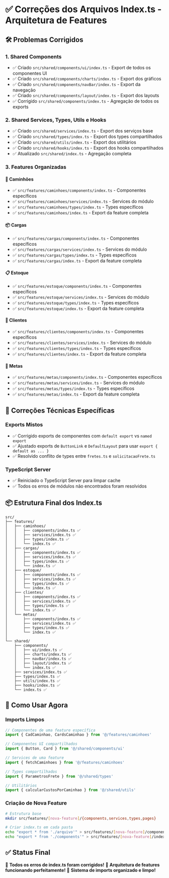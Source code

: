 # ✅ Correções dos Arquivos Index.ts - Arquitetura de Features

## 🛠️ Problemas Corrigidos

### 1. **Shared Components**
- ✅ Criado `src/shared/components/ui/index.ts` - Export de todos os componentes UI
- ✅ Criado `src/shared/components/charts/index.ts` - Export dos gráficos
- ✅ Criado `src/shared/components/navBar/index.ts` - Export da navegação
- ✅ Criado `src/shared/components/layout/index.ts` - Export dos layouts
- ✅ Corrigido `src/shared/components/index.ts` - Agregação de todos os exports

### 2. **Shared Services, Types, Utils e Hooks**
- ✅ Criado `src/shared/services/index.ts` - Export dos serviços base
- ✅ Criado `src/shared/types/index.ts` - Export dos types compartilhados
- ✅ Criado `src/shared/utils/index.ts` - Export dos utilitários
- ✅ Criado `src/shared/hooks/index.ts` - Export dos hooks compartilhados
- ✅ Atualizado `src/shared/index.ts` - Agregação completa

### 3. **Features Organizadas**

#### 🚛 **Caminhões**
- ✅ `src/features/caminhoes/components/index.ts` - Componentes específicos
- ✅ `src/features/caminhoes/services/index.ts` - Services do módulo
- ✅ `src/features/caminhoes/types/index.ts` - Types específicos
- ✅ `src/features/caminhoes/index.ts` - Export da feature completa

#### 📦 **Cargas**
- ✅ `src/features/cargas/components/index.ts` - Componentes específicos
- ✅ `src/features/cargas/services/index.ts` - Services do módulo
- ✅ `src/features/cargas/types/index.ts` - Types específicos
- ✅ `src/features/cargas/index.ts` - Export da feature completa

#### 📋 **Estoque**
- ✅ `src/features/estoque/components/index.ts` - Componentes específicos
- ✅ `src/features/estoque/services/index.ts` - Services do módulo
- ✅ `src/features/estoque/types/index.ts` - Types específicos
- ✅ `src/features/estoque/index.ts` - Export da feature completa

#### 👥 **Clientes**
- ✅ `src/features/clientes/components/index.ts` - Componentes específicos
- ✅ `src/features/clientes/services/index.ts` - Services do módulo
- ✅ `src/features/clientes/types/index.ts` - Types específicos
- ✅ `src/features/clientes/index.ts` - Export da feature completa

#### 🎯 **Metas**
- ✅ `src/features/metas/components/index.ts` - Componentes específicos
- ✅ `src/features/metas/services/index.ts` - Services do módulo
- ✅ `src/features/metas/types/index.ts` - Types específicos
- ✅ `src/features/metas/index.ts` - Export da feature completa

## 🔧 Correções Técnicas Específicas

### **Exports Mistos**
- ✅ Corrigido exports de componentes com `default export` vs `named export`
- ✅ Ajustado exports de `ButtonLink` e `DefaultLayout` para usar `export { default as ... }`
- ✅ Resolvido conflito de types entre `fretes.ts` e `solicitacaoFrete.ts`

### **TypeScript Server**
- ✅ Reiniciado o TypeScript Server para limpar cache
- ✅ Todos os erros de módulos não encontrados foram resolvidos

## 📦 Estrutura Final dos Index.ts

```
src/
├── features/
│   ├── caminhoes/
│   │   ├── components/index.ts ✅
│   │   ├── services/index.ts ✅
│   │   ├── types/index.ts ✅
│   │   └── index.ts ✅
│   ├── cargas/
│   │   ├── components/index.ts ✅
│   │   ├── services/index.ts ✅
│   │   ├── types/index.ts ✅
│   │   └── index.ts ✅
│   ├── estoque/
│   │   ├── components/index.ts ✅
│   │   ├── services/index.ts ✅
│   │   ├── types/index.ts ✅
│   │   └── index.ts ✅
│   ├── clientes/
│   │   ├── components/index.ts ✅
│   │   ├── services/index.ts ✅
│   │   ├── types/index.ts ✅
│   │   └── index.ts ✅
│   └── metas/
│       ├── components/index.ts ✅
│       ├── services/index.ts ✅
│       ├── types/index.ts ✅
│       └── index.ts ✅
│
└── shared/
    ├── components/
    │   ├── ui/index.ts ✅
    │   ├── charts/index.ts ✅
    │   ├── navBar/index.ts ✅
    │   ├── layout/index.ts ✅
    │   └── index.ts ✅
    ├── services/index.ts ✅
    ├── types/index.ts ✅
    ├── utils/index.ts ✅
    ├── hooks/index.ts ✅
    └── index.ts ✅
```

## 🚀 Como Usar Agora

### **Imports Limpos**
```typescript
// Componentes de uma feature específica
import { CadCaminhao, CardsCaminhao } from '@/features/caminhoes'

// Componentes UI compartilhados
import { Button, Card } from '@/shared/components/ui'

// Services de uma feature
import { fetchCaminhoes } from '@/features/caminhoes'

// Types compartilhados
import { ParametrosFrete } from '@/shared/types'

// Utilitários
import { calcularCustosPorCaminhao } from '@/shared/utils'
```

### **Criação de Nova Feature**
```bash
# Estrutura base
mkdir src/features/[nova-feature]/{components,services,types,pages}

# Criar index.ts em cada pasta
echo "export * from './arquivo'" > src/features/[nova-feature]/components/index.ts
echo "export * from './components'" > src/features/[nova-feature]/index.ts
```

## ✅ Status Final
🎉 **Todos os erros de index.ts foram corrigidos!**
🎉 **Arquitetura de features funcionando perfeitamente!**
🎉 **Sistema de imports organizado e limpo!**
